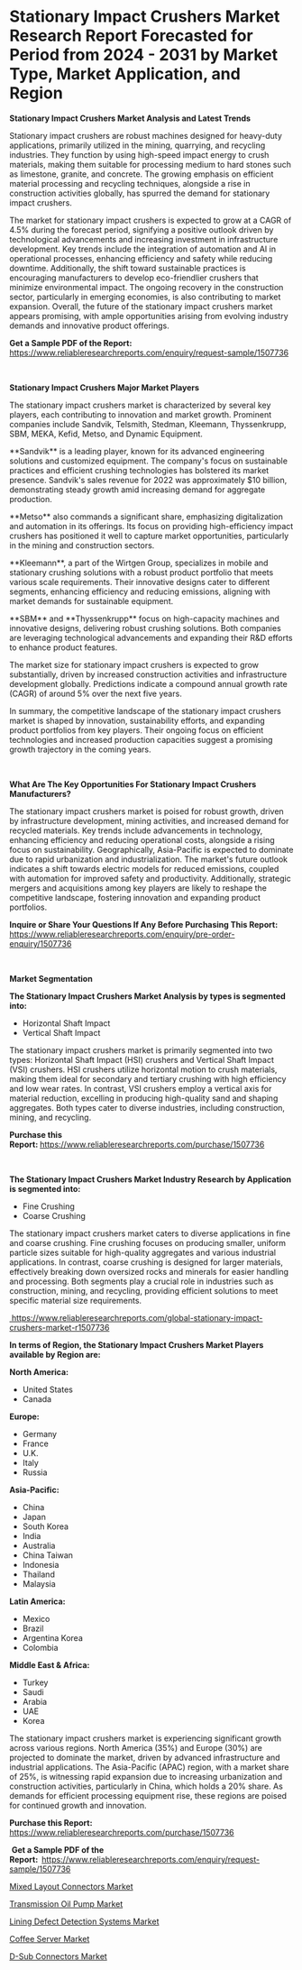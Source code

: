 <p><h1>Stationary Impact Crushers Market Research Report Forecasted for Period from 2024 -  2031 by Market Type, Market Application, and Region</h1></p><p><strong>Stationary Impact Crushers Market Analysis and Latest Trends</strong></p>
<p><p>Stationary impact crushers are robust machines designed for heavy-duty applications, primarily utilized in the mining, quarrying, and recycling industries. They function by using high-speed impact energy to crush materials, making them suitable for processing medium to hard stones such as limestone, granite, and concrete. The growing emphasis on efficient material processing and recycling techniques, alongside a rise in construction activities globally, has spurred the demand for stationary impact crushers.</p><p>The market for stationary impact crushers is expected to grow at a CAGR of 4.5% during the forecast period, signifying a positive outlook driven by technological advancements and increasing investment in infrastructure development. Key trends include the integration of automation and AI in operational processes, enhancing efficiency and safety while reducing downtime. Additionally, the shift toward sustainable practices is encouraging manufacturers to develop eco-friendlier crushers that minimize environmental impact. The ongoing recovery in the construction sector, particularly in emerging economies, is also contributing to market expansion. Overall, the future of the stationary impact crushers market appears promising, with ample opportunities arising from evolving industry demands and innovative product offerings.</p></p>
<p><strong>Get a Sample PDF of the Report:&nbsp;</strong> <a href="https://www.reliableresearchreports.com/enquiry/request-sample/1507736">https://www.reliableresearchreports.com/enquiry/request-sample/1507736</a></p>
<p>&nbsp;</p>
<p><strong>Stationary Impact Crushers Major Market Players</strong></p>
<p><p>The stationary impact crushers market is characterized by several key players, each contributing to innovation and market growth. Prominent companies include Sandvik, Telsmith, Stedman, Kleemann, Thyssenkrupp, SBM, MEKA, Kefid, Metso, and Dynamic Equipment. </p><p>**Sandvik** is a leading player, known for its advanced engineering solutions and customized equipment. The company's focus on sustainable practices and efficient crushing technologies has bolstered its market presence. Sandvik's sales revenue for 2022 was approximately $10 billion, demonstrating steady growth amid increasing demand for aggregate production.</p><p>**Metso** also commands a significant share, emphasizing digitalization and automation in its offerings. Its focus on providing high-efficiency impact crushers has positioned it well to capture market opportunities, particularly in the mining and construction sectors.</p><p>**Kleemann**, a part of the Wirtgen Group, specializes in mobile and stationary crushing solutions with a robust product portfolio that meets various scale requirements. Their innovative designs cater to different segments, enhancing efficiency and reducing emissions, aligning with market demands for sustainable equipment.</p><p>**SBM** and **Thyssenkrupp** focus on high-capacity machines and innovative designs, delivering robust crushing solutions. Both companies are leveraging technological advancements and expanding their R&D efforts to enhance product features.</p><p>The market size for stationary impact crushers is expected to grow substantially, driven by increased construction activities and infrastructure development globally. Predictions indicate a compound annual growth rate (CAGR) of around 5% over the next five years. </p><p>In summary, the competitive landscape of the stationary impact crushers market is shaped by innovation, sustainability efforts, and expanding product portfolios from key players. Their ongoing focus on efficient technologies and increased production capacities suggest a promising growth trajectory in the coming years.</p></p>
<p>&nbsp;</p>
<p><strong>What Are The Key Opportunities For Stationary Impact Crushers Manufacturers?</strong></p>
<p><p>The stationary impact crushers market is poised for robust growth, driven by infrastructure development, mining activities, and increased demand for recycled materials. Key trends include advancements in technology, enhancing efficiency and reducing operational costs, alongside a rising focus on sustainability. Geographically, Asia-Pacific is expected to dominate due to rapid urbanization and industrialization. The market's future outlook indicates a shift towards electric models for reduced emissions, coupled with automation for improved safety and productivity. Additionally, strategic mergers and acquisitions among key players are likely to reshape the competitive landscape, fostering innovation and expanding product portfolios.</p></p>
<p><strong>Inquire or Share Your Questions If Any Before Purchasing This Report:</strong> <a href="https://www.reliableresearchreports.com/enquiry/pre-order-enquiry/1507736">https://www.reliableresearchreports.com/enquiry/pre-order-enquiry/1507736</a></p>
<p>&nbsp;</p>
<p><strong>Market Segmentation</strong></p>
<p><strong>The Stationary Impact Crushers Market Analysis by types is segmented into:</strong></p>
<p><ul><li>Horizontal Shaft Impact</li><li>Vertical Shaft Impact</li></ul></p>
<p><p>The stationary impact crushers market is primarily segmented into two types: Horizontal Shaft Impact (HSI) crushers and Vertical Shaft Impact (VSI) crushers. HSI crushers utilize horizontal motion to crush materials, making them ideal for secondary and tertiary crushing with high efficiency and low wear rates. In contrast, VSI crushers employ a vertical axis for material reduction, excelling in producing high-quality sand and shaping aggregates. Both types cater to diverse industries, including construction, mining, and recycling.</p></p>
<p><strong>Purchase this Report:&nbsp;</strong><a href="https://www.reliableresearchreports.com/purchase/1507736">https://www.reliableresearchreports.com/purchase/1507736</a></p>
<p>&nbsp;</p>
<p><strong>The Stationary Impact Crushers Market Industry Research by Application is segmented into:</strong></p>
<p><ul><li>Fine Crushing</li><li>Coarse Crushing</li></ul></p>
<p><p>The stationary impact crushers market caters to diverse applications in fine and coarse crushing. Fine crushing focuses on producing smaller, uniform particle sizes suitable for high-quality aggregates and various industrial applications. In contrast, coarse crushing is designed for larger materials, effectively breaking down oversized rocks and minerals for easier handling and processing. Both segments play a crucial role in industries such as construction, mining, and recycling, providing efficient solutions to meet specific material size requirements.</p></p>
<p><a href="https://www.reliableresearchreports.com/global-stationary-impact-crushers-market-r1507736">&nbsp;https://www.reliableresearchreports.com/global-stationary-impact-crushers-market-r1507736</a></p>
<p><strong>In terms of Region, the Stationary Impact Crushers Market Players available by Region are:</strong></p>
<p>
    <p> <strong> North America: </strong>
        <ul>
            <li>United States</li>
            <li>Canada</li>
        </ul>
        </p> 
    <p> <strong> Europe: </strong>
        <ul>
            <li>Germany</li>
            <li>France</li>
            <li>U.K.</li>
            <li>Italy</li>
            <li>Russia</li>
        </ul>
        </p> 
    <p> <strong> Asia-Pacific: </strong>
        <ul>
            <li>China</li>
            <li>Japan</li>
            <li>South Korea</li>
            <li>India</li>
            <li>Australia</li>
            <li>China Taiwan</li>
            <li>Indonesia</li>
            <li>Thailand</li>
            <li>Malaysia</li>
        </ul>
        </p> 
    <p> <strong> Latin America: </strong>
        <ul>
            <li>Mexico</li>
            <li>Brazil</li>
            <li>Argentina Korea</li>
            <li>Colombia</li>
        </ul>
        </p> 
    <p> <strong> Middle East & Africa: </strong>
        <ul>
            <li>Turkey</li>
            <li>Saudi</li>
            <li>Arabia</li>
            <li>UAE</li>
            <li>Korea</li>
        </ul>
    </p>
    </p>
<p><p>The stationary impact crushers market is experiencing significant growth across various regions. North America (35%) and Europe (30%) are projected to dominate the market, driven by advanced infrastructure and industrial applications. The Asia-Pacific (APAC) region, with a market share of 25%, is witnessing rapid expansion due to increasing urbanization and construction activities, particularly in China, which holds a 20% share. As demands for efficient processing equipment rise, these regions are poised for continued growth and innovation.</p></p>
<p><strong>Purchase this Report: </strong><a href="https://www.reliableresearchreports.com/purchase/1507736">https://www.reliableresearchreports.com/purchase/1507736</a></p>
<p>&nbsp;<strong>Get a Sample PDF of the Report:&nbsp;&nbsp;</strong><a href="https://www.reliableresearchreports.com/enquiry/request-sample/1507736">https://www.reliableresearchreports.com/enquiry/request-sample/1507736</a></p>
<p><strong></strong></p>
<p><p><a href="https://github.com/NargisHussain432/Market-Research-Report-List-1/blob/main/mixed-layout-connectors-market.md">Mixed Layout Connectors Market</a></p><p><a href="https://www.linkedin.com/pulse/transmission-oil-pump-market-essentials-key-players-demand-drivers-ze2ke?trackingId=Iv%2Bo65zBQdGWQKm5AIvYBA%3D%3D">Transmission Oil Pump Market</a></p><p><a href="https://medium.com/@cherylpayne8283/lining-defect-detection-systems-market-a-global-and-regional-analysis-focus-on-region-793e804c1de8?postPublishedType=repub">Lining Defect Detection Systems Market</a></p><p><a href="https://issuu.com/reportprime-2/docs/coffee-server-market-size-2030.pptx_5d2a5d504163cd">Coffee Server Market</a></p><p><a href="https://github.com/angelajermaine/Market-Research-Report-List-5/blob/main/d-sub-connectors-market.md">D-Sub Connectors Market</a></p></p>
